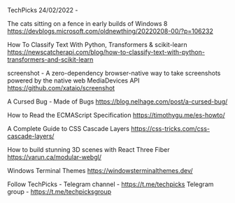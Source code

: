 TechPicks 24/02/2022 -

The cats sitting on a fence in early builds of Windows 8
https://devblogs.microsoft.com/oldnewthing/20220208-00/?p=106232

How To Classify Text With Python, Transformers & scikit-learn
https://newscatcherapi.com/blog/how-to-classify-text-with-python-transformers-and-scikit-learn

screenshot - A zero-dependency browser-native way to take screenshots powered by the native web MediaDevices API
https://github.com/xataio/screenshot

A Cursed Bug - Made of Bugs
https://blog.nelhage.com/post/a-cursed-bug/

How to Read the ECMAScript Specification
https://timothygu.me/es-howto/

A Complete Guide to CSS Cascade Layers
https://css-tricks.com/css-cascade-layers/

How to build stunning 3D scenes with React Three Fiber
https://varun.ca/modular-webgl/

Windows Terminal Themes
https://windowsterminalthemes.dev/

Follow TechPicks -
Telegram channel - https://t.me/techpicks
Telegram group - https://t.me/techpicksgroup